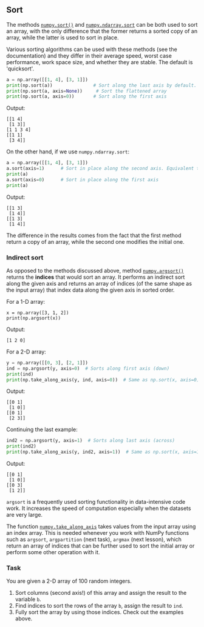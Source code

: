 ## Sort

The methods [`numpy.sort()`](https://numpy.org/doc/stable/reference/generated/numpy.sort.html?highlight=sort#numpy.sort) 
and [`numpy.ndarray.sort`](https://numpy.org/doc/stable/reference/generated/numpy.ndarray.sort.html#numpy.ndarray.sort) can be both used to sort an array, with 
the only difference that the former returns a sorted copy of an array, while the latter is used 
to sort in place.

<div class="hint">Various sorting algorithms can be used with these methods (see the documentation) and they differ in 
their average speed, worst case performance, work space size, and whether they are stable.
The default is 'quicksort'.</div> 

```python
a = np.array([[1, 4], [3, 1]])
print(np.sort(a))               # Sort along the last axis by default. Returns a copy!
print(np.sort(a, axis=None))     # Sort the flattened array
print(np.sort(a, axis=0))       # Sort along the first axis
```
Output:
```text
[[1 4]      
 [1 3]]
[1 1 3 4]  
[[1 1]      
 [3 4]]
```
On the other hand, if we use `numpy.ndarray.sort`:
```python
a = np.array([[1, 4], [3, 1]])
a.sort(axis=1)      # Sort in place along the second axis. Equivalent to `a.sort()`
print(a)
a.sort(axis=0)      # Sort in place along the first axis
print(a)
```
Output:
```text
[[1 3]
 [1 4]]
[[1 3]
 [1 4]]
```
The difference in the results comes from the fact that the first method return a copy of an array, while
the second one modifies the initial one.

### Indirect sort
As opposed to the methods discussed above, method [`numpy.argsort()`](https://numpy.org/doc/stable/reference/generated/numpy.argsort.html#numpy.argsort) returns the **indices**
that would sort an array. 
It performs an indirect sort along the given axis and returns an array of indices (of the 
same shape as the input array) that index data along the given axis in sorted order.

For a 1-D array:
```text
x = np.array([3, 1, 2])
print(np.argsort(x))
```
Output:
```text
[1 2 0]
```
For a 2-D array:
```python
y = np.array([[0, 3], [2, 1]])
ind = np.argsort(y, axis=0)  # Sorts along first axis (down)
print(ind)
print(np.take_along_axis(y, ind, axis=0))  # Same as np.sort(x, axis=0)
```
Output:
```text
[[0 1]
 [1 0]]
[[0 1]
 [2 3]]
```
Continuing the last example:
```python
ind2 = np.argsort(y, axis=1)  # Sorts along last axis (across)
print(ind2)
print(np.take_along_axis(y, ind2, axis=1))  # Same as np.sort(x, axis=1)
```
Output:
```text
[[0 1]
 [1 0]]
[[0 3]
 [1 2]]
```
`argsort` is a frequently used sorting functionality in data-intensive code work. It increases the speed of 
computation especially when the datasets are very large.

The function [`numpy.take_along_axis`](https://numpy.org/doc/stable/reference/generated/numpy.take_along_axis.html)
takes values from the input array using an index array. This is needed whenever you
work with NumPy functions such as `argsort`, `argpartition` (next task), `argmax` (next lesson), which 
return an array of indices that can be further used to sort the initial array or perform some other operation
with it.

### Task
You are given a 2-D array of 100 random integers.
1. Sort columns (second axis!) of this array and assign the result to the variable `b`.
2. Find indices to sort the rows of the array `b`, assign the result to `ind`.
3. Fully sort the array by using those indices. Check out the examples above.